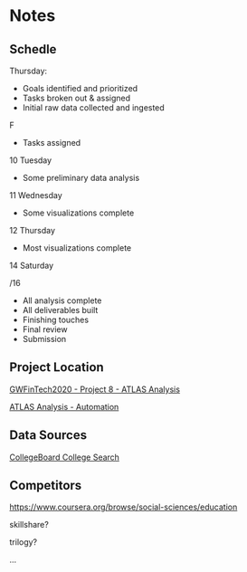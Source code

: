 # Notes

## Schedle

Thursday:
- Goals identified and prioritized
- Tasks broken out & assigned
- Initial raw data collected and ingested


F
- Tasks assigned 

10 Tuesday
- Some preliminary data analysis

11 Wednesday
- Some visualizations complete


12 Thursday
- Most visualizations complete

14 Saturday

/16
- All analysis complete
- All deliverables built
- Finishing touches
- Final review
- Submission

## Project Location

[GWFinTech2020 - Project 8 - ATLAS Analysis](https://github.com/dd2-GWFinTech-Projects/Project_8)

[ATLAS Analysis - Automation](https://github.com/miladnazar/AuotomateWork)

## Data Sources

[CollegeBoard College Search](https://bigfuture.collegeboard.org/college-search)

## Competitors

https://www.coursera.org/browse/social-sciences/education

skillshare?

trilogy?

...